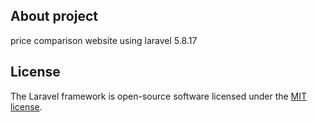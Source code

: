 ## About project

price comparison website using laravel 5.8.17

## License

The Laravel framework is open-source software licensed under the [MIT license](https://opensource.org/licenses/MIT).

